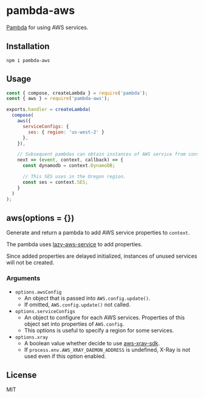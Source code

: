 # pambda-aws

[Pambda](https://github.com/pambda/pambda) for using AWS services.

## Installation

```
npm i pambda-aws
```

## Usage

``` javascript
const { compose, createLambda } = require('pambda');
const { aws } = require('pambda-aws');

exports.handler = createLambda(
  compose(
    aws({
      serviceConfigs: {
        ses: { region: 'us-west-2' }
      },
    }),

    // Subsequent pambdas can obtain instances of AWS service from context.
    next => (event, context, callback) => {
      const dynamodb = context.DynamoDB;

      // This SES uses in the Oregon region.
      const ses = context.SES;
    }
  )
);
```

## aws(options = {})

Generate and return a pambda to add AWS service properties to `context`.

The pambda uses [lazy-aws-service](https://github.com/nak2k/node-lazy-aws-service) to add properties.

Since added properties are delayed initialized, instances of unused services will not be created.

### Arguments

- `options.awsConfig`
    - An object that is passed into `AWS.config.update()`.
    - If omitted, `AWS.config.update()` not called.
- `options.serviceConfigs`
    - An object to configure for each AWS services. Properties of this object set into properties of `AWS.config`.
    - This options is useful to specify a region for some services.
- `options.xray`
    - A boolean value whether decide to use [aws-xray-sdk](https://www.npmjs.com/package/aws-xray-sdk).
    - If `process.env.AWS_XRAY_DAEMON_ADDRESS` is undefined, X-Ray is not used even if this option enabled.

## License

MIT
